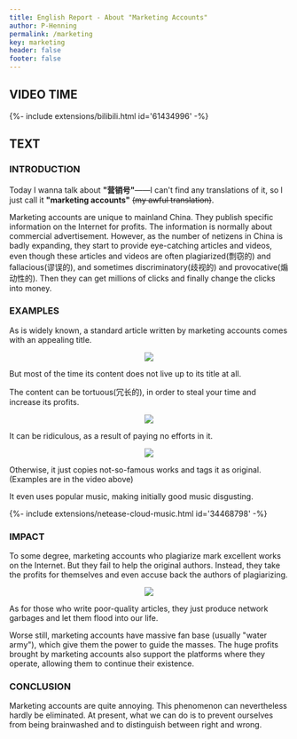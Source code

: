 ```yaml
---
title: English Report - About "Marketing Accounts"
author: P-Henning
permalink: /marketing
key: marketing
header: false
footer: false
---
```


## VIDEO TIME

<div>{%- include extensions/bilibili.html id='61434996' -%}</div>

<!--more-->

## TEXT

### INTRODUCTION

Today I wanna talk about **"营销号"**——I can't find any translations of it, so l just call it **"marketing accounts"** ~~(my awful translation)~~. 

Marketing accounts are unique to mainland China. They publish specific information on the Internet for profits. The information is normally about commercial advertisement. However, as the number of netizens in China is badly expanding, they start to provide eye-catching articles and videos, even though these articles and videos are often plagiarized(剽窃的) and fallacious(谬误的), and sometimes discriminatory(歧视的) and provocative(煽动性的). Then they can get millions of clicks and finally change the clicks into money.

### EXAMPLES

As is widely known, a standard article written by marketing accounts comes with an appealing title.

<div align="center"><img src="https://s1.ax1x.com/2020/04/16/JkMHl6.png"></div>

But most of the time its content does not live up to its title at all. 

The content can be tortuous(冗长的), in order to steal your time and increase its profits.

<div align="center"><img src="https://s1.ax1x.com/2020/04/16/JkMX0e.png"></div>

It can be ridiculous, as a result of paying no efforts in it.

<div align="center"><img src="https://s1.ax1x.com/2020/04/16/JkMb6K.gif"></div>

Otherwise, it just copies not-so-famous works and tags it as original. (Examples are in the video above)

It even uses popular music, making initially good music disgusting.

<div>{%- include extensions/netease-cloud-music.html id='34468798' -%}</div>

### IMPACT

To some degree, marketing accounts who plagiarize mark excellent works on the Internet. But they fail to help the original authors. Instead, they take the profits for themselves and even accuse back the authors of plagiarizing.

<div align="center"><img src="https://s1.ax1x.com/2020/04/16/JE9hFS.jpg"></div>

As for those who write poor-quality articles, they just produce network garbages and let them flood into our life.

Worse still, marketing accounts have massive fan base (usually "water army"), which give them the power to guide the masses. The huge profits brought by marketing accounts also support the platforms where they operate, allowing them to continue their existence.

### CONCLUSION

Marketing accounts are quite annoying. This phenomenon can nevertheless hardly be eliminated. At present, what we can do is to prevent ourselves from being brainwashed and to distinguish between right and wrong.
